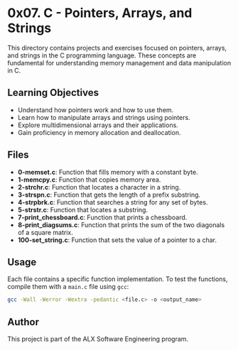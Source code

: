 # 0x07. C - Pointers, Arrays, and Strings

This directory contains projects and exercises focused on pointers, arrays, and strings in the C programming language. These concepts are fundamental for understanding memory management and data manipulation in C.

## Learning Objectives

- Understand how pointers work and how to use them.
- Learn how to manipulate arrays and strings using pointers.
- Explore multidimensional arrays and their applications.
- Gain proficiency in memory allocation and deallocation.

## Files

- **0-memset.c**: Function that fills memory with a constant byte.
- **1-memcpy.c**: Function that copies memory area.
- **2-strchr.c**: Function that locates a character in a string.
- **3-strspn.c**: Function that gets the length of a prefix substring.
- **4-strpbrk.c**: Function that searches a string for any set of bytes.
- **5-strstr.c**: Function that locates a substring.
- **7-print_chessboard.c**: Function that prints a chessboard.
- **8-print_diagsums.c**: Function that prints the sum of the two diagonals of a square matrix.
- **100-set_string.c**: Function that sets the value of a pointer to a char.

## Usage

Each file contains a specific function implementation. To test the functions, compile them with a `main.c` file using `gcc`:

```bash
gcc -Wall -Werror -Wextra -pedantic <file.c> -o <output_name>
```

## Author

This project is part of the ALX Software Engineering program.
